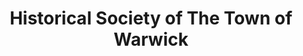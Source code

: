 ---
layout: repo
title: "Historical Society of The Town of Warwick"
id: 22945
permalink: repos/22945/
---